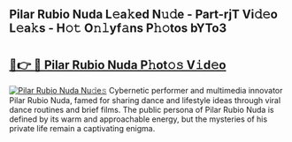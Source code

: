 ## Pilar Rubio Nuda L𝚎a𝚔ed N𝚞𝚍e - Part-rjT Vi𝚍𝚎o L𝚎a𝚔s - H𝚘𝚝 O𝚗𝚕yf𝚊ns P𝚑𝚘tos bYTo3

# <h2><a href="http://kfenqk.oniu.top/?m=Pilar+Rubio+Nuda">🔗👉 🔴 Pilar Rubio Nuda P𝚑ot𝚘𝚜 V𝚒d𝚎o</a></h2>

[![Pilar Rubio Nuda Nu𝚍e𝚜](https://i.imgur.com/0qMVB7G.gif)](http://kfenqk.oniu.top/?m=Pilar+Rubio+Nuda)
Cybernetic performer and multimedia innovator Pilar Rubio Nuda, famed for sharing dance and lifestyle ideas through viral dance routines and brief films. The public persona of Pilar Rubio Nuda is defined by its warm and approachable energy, but the mysteries of his private life remain a captivating enigma.  
